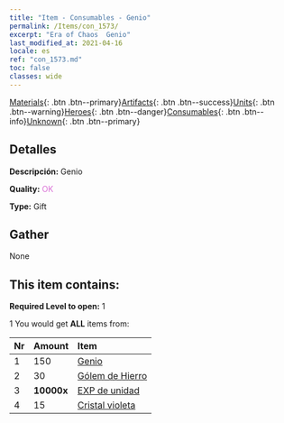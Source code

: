 ```yaml
---
title: "Item - Consumables - Genio"
permalink: /Items/con_1573/
excerpt: "Era of Chaos  Genio"
last_modified_at: 2021-04-16
locale: es
ref: "con_1573.md"
toc: false
classes: wide
---
```

 [Materials](/es/Items/){: .btn .btn--primary}[Artifacts](/es/Items/Artifacts/){: .btn .btn--success}[Units](/es/Items/Units/){: .btn .btn--warning}[Heroes](/es/Items/Heroes/){: .btn .btn--danger}[Consumables](/es/Items/Consumables/){: .btn .btn--info}[Unknown](/es/Items/Unknown/){: .btn .btn--primary}

## Detalles
 **Descripción:** Genio

 **Quality:** <span style="color: #DA70D6">OK</span>

 **Type:** Gift

## Gather

  None

## This item contains:

 **Required Level to open:** 1

 1 You would get **ALL** items  from:

  | Nr | Amount |     Item    |
  |:---|:-------|:------------|
  | 1 | 150 | [Genio](/es/Items/unt_239/) |  | 
  | 2 | 30 | [Gólem de Hierro](/es/Items/unt_237/) |  | 
  | 3 |  **10000x** | [EXP de unidad](/es/Items/con_902/) |  | 
  | 4 | 15 | [Cristal violeta](/es/Items/con_720/) |  | 
